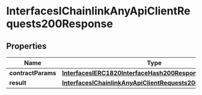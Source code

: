
# InterfacesIChainlinkAnyApiClientRequests200Response

## Properties
Name | Type | Description | Notes
------------ | ------------- | ------------- | -------------
**contractParams** | [**InterfacesIERC1820InterfaceHash200ResponseResult**](InterfacesIERC1820InterfaceHash200ResponseResult.md) |  | 
**result** | [**InterfacesIChainlinkAnyApiClientRequests200ResponseResult**](InterfacesIChainlinkAnyApiClientRequests200ResponseResult.md) |  | 



